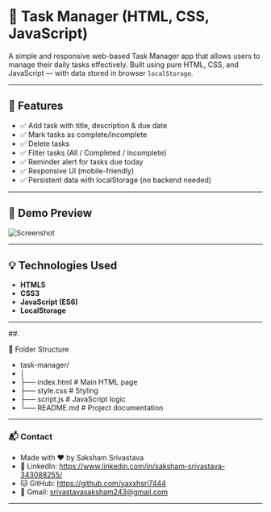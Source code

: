 # 📝 Task Manager (HTML, CSS, JavaScript)

A simple and responsive web-based Task Manager app that allows users to manage their daily tasks effectively. Built using pure HTML, CSS, and JavaScript — with data stored in browser `localStorage`.

---

## 🚀 Features

- ✅ Add task with title, description & due date
- ✅ Mark tasks as complete/incomplete
- ✅ Delete tasks
- ✅ Filter tasks (All / Completed / Incomplete)
- ✅ Reminder alert for tasks due today
- ✅ Responsive UI (mobile-friendly)
- ✅ Persistent data with localStorage (no backend needed)

---

## 📸 Demo Preview

![Screenshot](screenshot.png) <!-- Replace with your actual screenshot file if available -->

---

## 💡 Technologies Used

- **HTML5**
- **CSS3**
- **JavaScript (ES6)**
- **LocalStorage**

---

##.

📁 Folder Structure

- task-manager/
- │
- ├── index.html       # Main HTML page
- ├── style.css        # Styling
- ├── script.js        # JavaScript logic
- └── README.md        # Project documentation

---

### 📬 Contact
- Made with ❤️ by Saksham Srivastava
- 🔗 LinkedIn: https://www.linkedin.com/in/saksham-srivastava-343088255/
- 🐱 GitHub: https://github.com/yaxxhsri7444
- 📧 Gmail: srivastavasaksham243@gmail.com

---
